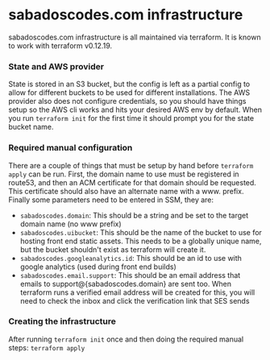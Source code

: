 # sabadoscodes.com infrastructure

sabadoscodes.com infrastructure is all maintained via terraform. It is known to work with terraform v0.12.19.

### State and AWS provider

State is stored in an S3 bucket, but the config is left as a partial config to allow for different buckets to
be used for different installations. The AWS provider also does not configure credentials, so you should have things
setup so the AWS cli works and hits your desired AWS env by default. When you run `terraform init` for the first time
it should prompt you for the state bucket name.

### Required manual configuration

There are a couple of things that must be setup by hand before `terraform apply` can be run. First, the domain name
to use must be registered in route53, and then an ACM certificate for that domain should be requested. This 
certificate should also have an alternate name with a www. prefix. Finally some parameters need to be entered in SSM,
they are:
 * `sabadoscodes.domain`: This should be a string and be set to the target domain name (no www prefix)
 * `sabadoscodes.uibucket`: This should be the name of the bucket to use for hosting front end static assets. This 
needs to be a globally unique name, but the bucket shouldn't exist as terraform will create it.
 * `sabadoscodes.googleanalytics.id`: This should be an id to use with google analytics (used during front end builds)
 * `sabadoscodes.email.support`: This should be an email address that emails to support@{sabadoscodes.domain} are sent
    too. When terraform runs a verified email address will be created for this, you will need to check the inbox and
    click the verification link that SES sends

### Creating the infrastructure

After running `terraform init` once and then doing the required manual steps: `terraform apply`
